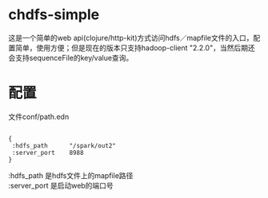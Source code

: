 # chdfs-simple
这是一个简单的web api(clojure/http-kit)方式访问hdfs／mapfile文件的入口，配置简单，使用方便；但是现在的版本只支持hadoop-client "2.2.0"，当然后期还会支持sequenceFile的key/value查询。

# 配置
文件conf/path.edn
<pre><code>
{
 :hdfs_path      "/spark/out2"
 :server_port    8988
}
</code></pre>
:hdfs_path 是hdfs文件上的mapfile路径
<br/>
:server_port 是启动web的端口号
